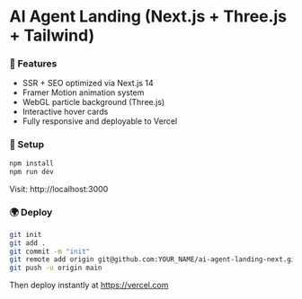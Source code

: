 # AI Agent Landing (Next.js + Three.js + Tailwind)

### 🚀 Features
- SSR + SEO optimized via Next.js 14
- Framer Motion animation system
- WebGL particle background (Three.js)
- Interactive hover cards
- Fully responsive and deployable to Vercel

### 🧰 Setup
```bash
npm install
npm run dev
```

Visit: http://localhost:3000

### 🌍 Deploy
```bash
git init
git add .
git commit -m "init"
git remote add origin git@github.com:YOUR_NAME/ai-agent-landing-next.git
git push -u origin main
```

Then deploy instantly at https://vercel.com
